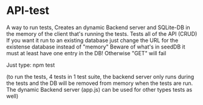 # API-test
A way to run tests, 
Creates an dynamic Backend server and SQLite-DB in the memory of the client that's running the tests.
Tests all of the API (CRUD) If you want it run to an existing database just change the URL for the existense database instead of "memory" 
Beware of what's in seedDB it must at least have one entry in the DB! Otherwise "GET" will fail

Just type: 
npm test 

(to run the tests, 4 tests in 1 test suite, the backend server only runs during the tests and the DB will be removed from memory when the tests are run. The dynamic Backend server (app.js) can be used for other types tests as well)
